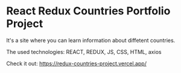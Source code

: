 # React Redux Countries Portfolio Project

It's a site where you can learn information about diffetent countries.

The used technologies: REACT, REDUX, JS, CSS, HTML, axios

Check it out: https://redux-countries-project.vercel.app/

